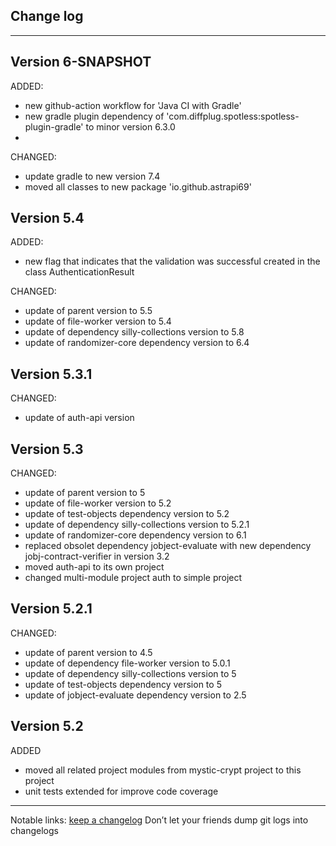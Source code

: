 ## Change log
----------------------

Version 6-SNAPSHOT
-------------

ADDED:

- new github-action workflow for 'Java CI with Gradle'
- new gradle plugin dependency of 'com.diffplug.spotless:spotless-plugin-gradle' to minor version 6.3.0
-
CHANGED:

- update gradle to new version 7.4
- moved all classes to new package 'io.github.astrapi69'


Version 5.4
-------------

ADDED:

- new flag that indicates that the validation was successful created in the class AuthenticationResult

CHANGED:

- update of parent version to 5.5
- update of file-worker version to 5.4
- update of dependency silly-collections version to 5.8
- update of randomizer-core dependency version to 6.4

Version 5.3.1
-------------

CHANGED:

- update of auth-api version

Version 5.3
-------------

CHANGED:

- update of parent version to 5
- update of file-worker version to 5.2
- update of test-objects dependency version to 5.2
- update of dependency silly-collections version to 5.2.1
- update of randomizer-core dependency version to 6.1
- replaced obsolet dependency jobject-evaluate with new dependency jobj-contract-verifier in version 3.2
- moved auth-api to its own project
- changed multi-module project auth to simple project

Version 5.2.1
-------------

CHANGED:

- update of parent version to 4.5
- update of dependency file-worker version to 5.0.1
- update of dependency silly-collections version to 5
- update of test-objects dependency version to 5
- update of jobject-evaluate dependency version to 2.5

Version 5.2
-------------

ADDED

- moved all related project modules from mystic-crypt project to this project
- unit tests extended for improve code coverage

-------------

Notable links:
[keep a changelog](http://keepachangelog.com/en/1.0.0/) Don’t let your friends dump git logs into changelogs
